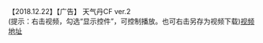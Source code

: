 【2018.12.22】【广告】 天气丹CF ver.2          
(提示：右击视频，勾选“显示控件”，可控制播放。也可右击另存为视频下载)[视频地址](https://video.h5.weibo.cn/1034:4320128020737032/4320128257033048)

